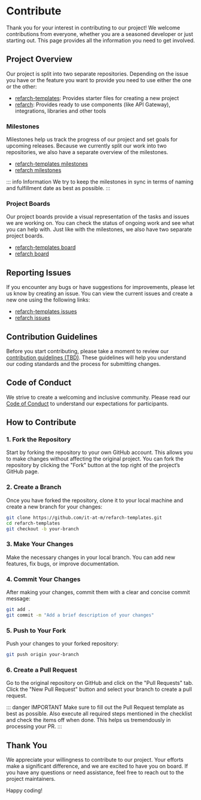 # Contribute

<!-- Links -->

[repo-link]: https://github.com/it-at-m/refarch-templates
[milestone-link]: https://github.com/it-at-m/refarch-templates/milestones
[board-link]: https://github.com/orgs/it-at-m/projects/16
[issues-link]: https://github.com/it-at-m/refarch-templates/issues
[contribution-guideline-link]: https://github.com/it-at-m/refarch-templates
[code-of-conduct-link]: https://github.com/it-at-m/refarch-templates/blob/main/.github/CODE_OF_CONDUCT.md

Thank you for your interest in contributing to our project! We welcome contributions from everyone, whether you are a seasoned developer or just starting out. This page provides all the information you need to get involved.

## Project Overview

Our project is split into two separate repositories. Depending on the issue you have or the feature you want to provide you need to use either the one or the other:

- [refarch-templates][repo-link]: Provides starter files for creating a new project
- [refarch](https://github.com/it-at-m/refarch): Provides ready to use components (like API Gateway), integrations, libraries and other tools

### Milestones

Milestones help us track the progress of our project and set goals for upcoming releases. Because we currently split our work into two repositories, we also have a separate overview of the milestones.

- [refarch-templates milestones][milestone-link]
- [refarch milestones](https://github.com/it-at-m/refarch/milestones)

::: info Information
We try to keep the milestones in sync in terms of naming and fulfillment date as best as possible.
:::

### Project Boards

Our project boards provide a visual representation of the tasks and issues we are working on. You can check the status of ongoing work and see what you can help with.
Just like with the milestones, we also have two separate project boards.

- [refarch-templates board][board-link]
- [refarch board](https://github.com/orgs/it-at-m/projects/17)

## Reporting Issues

If you encounter any bugs or have suggestions for improvements, please let us know by creating an issue. You can view the current issues and create a new one using the following links:

- [refarch-templates issues][issues-link]
- [refarch issues](https://github.com/it-at-m/refarch/issues)

## Contribution Guidelines

Before you start contributing, please take a moment to review our [contribution guidelines (TBD)][contribution-guideline-link]. These guidelines will help you understand our coding standards and the process for submitting changes.

## Code of Conduct

We strive to create a welcoming and inclusive community. Please read our [Code of Conduct][code-of-conduct-link] to understand our expectations for participants.

## How to Contribute

### 1. Fork the Repository

Start by forking the repository to your own GitHub account. This allows you to make changes without affecting the original project. You can fork the repository by clicking the "Fork" button at the top right of the project’s GitHub page.

### 2. Create a Branch

Once you have forked the repository, clone it to your local machine and create a new branch for your changes:

```bash
git clone https://github.com/it-at-m/refarch-templates.git
cd refarch-templates
git checkout -b your-branch
```

### 3. Make Your Changes

Make the necessary changes in your local branch. You can add new features, fix bugs, or improve documentation.

### 4. Commit Your Changes

After making your changes, commit them with a clear and concise commit message:

```bash
git add .
git commit -m "Add a brief description of your changes"
```

### 5. Push to Your Fork

Push your changes to your forked repository:

```bash
git push origin your-branch
```

### 6. Create a Pull Request

Go to the original repository on GitHub and click on the "Pull Requests" tab. Click the "New Pull Request" button and select your branch to create a pull request.

::: danger IMPORTANT
Make sure to fill out the Pull Request template as best as possible.
Also execute all required steps mentioned in the checklist and check the items off when done.
This helps us tremendously in processing your PR.
:::

## Thank You

We appreciate your willingness to contribute to our project. Your efforts make a significant difference, and we are excited to have you on board. If you have any questions or need assistance, feel free to reach out to the project maintainers.

Happy coding!
